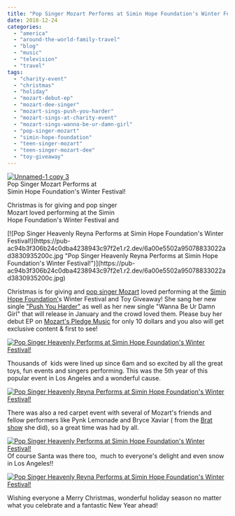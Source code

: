 ```yaml
---
title: "Pop Singer Mozart Performs at Simin Hope Foundation's Winter Festival!"
date: 2018-12-24
categories: 
  - "america"
  - "around-the-world-family-travel"
  - "blog"
  - "music"
  - "television"
  - "travel"
tags: 
  - "charity-event"
  - "christmas"
  - "holiday"
  - "mozart-debut-ep"
  - "mozart-dee-singer"
  - "mozart-sings-push-you-harder"
  - "mozart-sings-at-charity-event"
  - "mozart-sings-wanna-be-ur-damn-girl"
  - "pop-singer-mozart"
  - "simin-hope-foundation"
  - "teen-singer-mozart"
  - "teen-singer-mozart-dee"
  - "toy-giveaway"
---
```


[![Unnamed-1 copy 3](https://pub-ac94b3f306b24c0dba4238943c97f2e1.r2.dev/6a00e5502a95078833022ad3830915200c.jpg "Unnamed-1 copy 3")](https://pub-ac94b3f306b24c0dba4238943c97f2e1.r2.dev/6a00e5502a95078833022ad3830915200c.jpg)  
Pop Singer Mozart Performs at  
Simin Hope Foundation's Winter Festival!  
  
Christmas is for giving and pop singer  
Mozart loved performing at the Simin  
Hope Foundation's Winter Festival and   
  
  
  
  

<!--more--> [![Pop Singer Heavenly Reyna Performs at Simin Hope Foundation's Winter Festival!](https://pub-ac94b3f306b24c0dba4238943c97f2e1.r2.dev/6a00e5502a95078833022ad3830935200c.jpg "Pop Singer Heavenly Reyna Performs at Simin Hope Foundation's Winter Festival!")](https://pub-ac94b3f306b24c0dba4238943c97f2e1.r2.dev/6a00e5502a95078833022ad3830935200c.jpg)  
Christmas is for giving and [pop singer Mozart](https://www.famousbirthdays.com/people/mozart-dee.html "Pop Singer Mozart") loved performing at the [Simin Hope Foundation'](https://www.siminhopefoundation.org "simin hope foundation")s Winter Festival and Toy Giveaway! She sang her new single ["Push You Harder"](https://www.youtube.com/watch?reload=9&v=f5n67SVQVB8 "Push You Harder ") as well as her new single "Wanna Be Ur Damn Girl" that will release in January and the crowd loved them. Please buy her debut EP on [Mozart's Pledge Music](https://www.pledgemusic.com/projects/mozart-dee-debut-ep "Mozart's Pledge Music Debut EP") for only 10 dollars and you also will get exclusive content & first to see!  
  
[![Pop Singer Heavenly Performs at Simin Hope Foundation's Winter Festival!](https://pub-ac94b3f306b24c0dba4238943c97f2e1.r2.dev/6a00e5502a95078833022ad3a909b7200d.jpg "Pop Singer Heavenly Performs at Simin Hope Foundation's Winter Festival!")](https://pub-ac94b3f306b24c0dba4238943c97f2e1.r2.dev/6a00e5502a95078833022ad3a909b7200d.jpg)  
  
Thousands of  kids were lined up since 6am and so excited by all the great toys, fun events and singers performing. This was the 5th year of this popular event in Los Angeles and a wonderful cause. 

[![Pop Singer Heavenly Reyna Performs at Simin Hope Foundation's Winter Festival!](https://pub-ac94b3f306b24c0dba4238943c97f2e1.r2.dev/6a00e5502a95078833022ad3a909c6200d.jpg "Pop Singer Heavenly Reyna Performs at Simin Hope Foundation's Winter Festival!")](https://pub-ac94b3f306b24c0dba4238943c97f2e1.r2.dev/6a00e5502a95078833022ad3a909c6200d.jpg)

There was also a red carpet event with several of Mozart's friends and fellow performers like Pynk Lemonade and Bryce Xaviar ( from the [Brat show](https://www.youtube.com/channel/UCdnJJrDUl-y_ryelLMslxkQ "Brat Show ") she did), so a great time was had by all. 

[![Pop Singer Heavenly  Performs at Simin Hope Foundation's Winter Festival!](https://pub-ac94b3f306b24c0dba4238943c97f2e1.r2.dev/6a00e5502a95078833022ad3a90a54200d.jpg "Pop Singer Heavenly  Performs at Simin Hope Foundation's Winter Festival!")](https://pub-ac94b3f306b24c0dba4238943c97f2e1.r2.dev/6a00e5502a95078833022ad3a90a54200d.jpg)  
Of course Santa was there too,  much to everyone's delight and even snow in Los Angeles!!

[![Pop Singer Heavenly Reyna  Performs at Simin Hope Foundation's Winter Festival!](https://pub-ac94b3f306b24c0dba4238943c97f2e1.r2.dev/6a00e5502a95078833022ad3a98f3e200d.jpg "Pop Singer Heavenly Reyna  Performs at Simin Hope Foundation's Winter Festival!")](https://pub-ac94b3f306b24c0dba4238943c97f2e1.r2.dev/6a00e5502a95078833022ad3a98f3e200d.jpg)

Wishing everyone a Merry Christmas, wonderful holiday season no matter what you celebrate and a fantastic New Year ahead!
